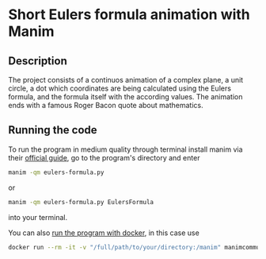 # Short Eulers formula animation with Manim
## Description
The project consists of a continuos animation of a complex plane, a unit circle, a dot which coordinates are being calculated using the Eulers formula, and the formula itself with the according values. The animation ends with a famous Roger Bacon quote about mathematics.

## Running the code
To run the program in medium quality through terminal install manim via their [official guide](https://docs.manim.community/en/stable/installation.html), go to the program's directory and enter 
```bash
manim -qm eulers-formula.py
```
or 
```bash
manim -qm eulers-formula.py EulersFormula
```
into your terminal.

You can also [run the program with docker](https://docs.manim.community/en/stable/installation/docker.html), in this case use 
```bash
docker run --rm -it -v "/full/path/to/your/directory:/manim" manimcommunity/manim manim -qm eulers-formula.py
```
